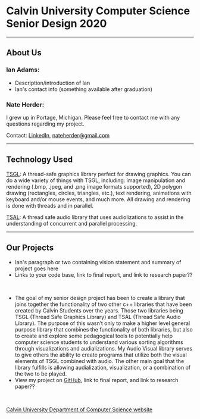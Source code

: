 # **Calvin University Computer Science Senior Design 2020**

***
## **About Us**

### Ian Adams:
+ Description/introduction of Ian
+ Ian's contact info (something available after graduation)

### Nate Herder:
I grew up in Portage, Michigan. Please feel free to contact me with any questions regarding my project.

Contact: [LinkedIn](https://www.linkedin.com/in/nathan-herder-3a361b150/), [nateherder@gmail.com](mailto:nateherder@gmail.com)

***
## **Technology Used**

[TSGL](https://github.com/Calvin-CS/TSGL): A thread-safe graphics library perfect for drawing graphics. You can do a wide variety of things with TSGL, including: image manipulation and rendering (.bmp, .jpeg, and .png image formats supported), 2D polygon drawing (rectangles, circles, triangles, etc.), text rendering, animations with keyboard and/or mouse events, and much more. All drawing and rendering is done with threads and in parallel.

[TSAL](https://github.com/Calvin-CS/TSAL): A thread safe audio library that uses audiolizations to assist in the understanding of concurrent and parallel processing.

***
## **Our Projects**

+ Ian's paragraph or two containing vision statement and summary of project goes here
+ Links to your code base, link to final report, and link to research paper??

&nbsp;

+ The goal of my senior design project has been to create a library that joins together the functionality of two other c++ libraries that have been created by Calvin Students over the years. Those two libraries being TSGL (Thread Safe Graphics Library) and TSAL (Thread Safe Audio Library). The purpose of this wasn’t only to make a higher level general purpose library that combines the functionality of both libraries, but also to create and explore some pedagogical tools to potentially help computer science students to understand various sorting algorithms through visualizations and audializations.  My Audio Visual library serves to give others the ability to create programs that utilize both the visual elements of TSGL combined with audio. The other main goal that the library fulfills is allowing audialization, visualization, or a combination of the two to be played.
+ View my project on [GitHub](https://github.com/CS-396-398-Calvin-2020-Ian-Nate/visualizations_audialization), link to final report, and link to research paper??

&nbsp;

[Calvin University Department of Computer Science website](https://computing.calvin.edu)